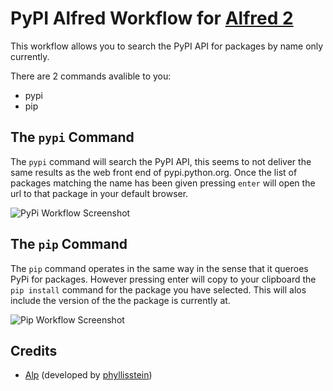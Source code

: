 PyPI Alfred Workflow for [Alfred 2](http://www.alfredapp.com)
=============================================================

This workflow allows you to search the PyPI API for packages by name only currently.

There are 2 commands avalible to you:

* pypi
* pip

The ``pypi`` Command
--------------------

The ``pypi`` command will search the PyPI API, this seems to not deliver the same results as the web front end of
pypi.python.org. Once the list of packages matching the name has been given pressing ``enter`` will open the
url to that package in your default browser.

![PyPi Workflow Screenshot](http://pypiworkflow.chris.reeves.io/pypi_flask.png)

The ``pip`` Command
-------------------

The ``pip`` command operates in the same way in the sense that it queroes PyPi for packages. However pressing enter
will copy to your clipboard the ``pip install`` command for the package you have selected. This will alos include
the version of the the package is currently at.

![Pip Workflow Screenshot](http://pypiworkflow.chris.reeves.io/pip_flask.png)

Credits
-------

* [Alp](https://github.com/phyllisstein/alp) (developed by [phyllisstein](https://github.com/phyllisstein))
